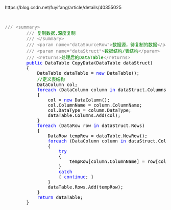 <p>https://blog.csdn.net/fuyifang/article/details/40355025</p>
<p>&nbsp;</p>
<div class="cnblogs_code">
<pre><span style="color: #808080;">///</span> <span style="color: #808080;">&lt;summary&gt;</span>
        <span style="color: #808080;">///</span><span style="color: #008000;"> 复制数据,深度复制
        </span><span style="color: #808080;">///</span> <span style="color: #808080;">&lt;/summary&gt;</span>
        <span style="color: #808080;">///</span> <span style="color: #808080;">&lt;param name="dataSourceRow"&gt;</span><span style="color: #008000;">数据源，待复制的数据</span><span style="color: #808080;">&lt;/param&gt;</span>
        <span style="color: #808080;">///</span> <span style="color: #808080;">&lt;param name="dataStruct"&gt;</span><span style="color: #008000;">数据结构/表结构</span><span style="color: #808080;">&lt;/param&gt;</span>
        <span style="color: #808080;">///</span> <span style="color: #808080;">&lt;returns&gt;</span><span style="color: #008000;">处理后的DataTable</span><span style="color: #808080;">&lt;/returns&gt;</span>
        <span style="color: #0000ff;">public</span><span style="color: #000000;"> DataTable CopyData(DataTable dataStruct)
        {
            DataTable dataTable </span>= <span style="color: #0000ff;">new</span><span style="color: #000000;"> DataTable();
            </span><span style="color: #008000;">//</span><span style="color: #008000;">定义表结构</span>
<span style="color: #000000;">            DataColumn col;
            </span><span style="color: #0000ff;">foreach</span> (DataColumn column <span style="color: #0000ff;">in</span><span style="color: #000000;"> dataStruct.Columns)
            {
                col </span>= <span style="color: #0000ff;">new</span><span style="color: #000000;"> DataColumn();
                col.ColumnName </span>=<span style="color: #000000;"> column.ColumnName;
                col.DataType </span>=<span style="color: #000000;"> column.DataType;
                dataTable.Columns.Add(col);
            }
            </span><span style="color: #0000ff;">foreach</span> (DataRow row <span style="color: #0000ff;">in</span><span style="color: #000000;"> dataStruct.Rows)
            {
                DataRow tempRow </span>=<span style="color: #000000;"> dataTable.NewRow();
                </span><span style="color: #0000ff;">foreach</span> (DataColumn column <span style="color: #0000ff;">in</span><span style="color: #000000;"> dataStruct.Columns)
                {
                    </span><span style="color: #0000ff;">try</span><span style="color: #000000;">
                    {
                        tempRow[column.ColumnName] </span>=<span style="color: #000000;"> row[column.ColumnName];
                    }
                    </span><span style="color: #0000ff;">catch</span><span style="color: #000000;">
                    { </span><span style="color: #0000ff;">continue</span><span style="color: #000000;">; }
                }
                dataTable.Rows.Add(tempRow);
            }
            </span><span style="color: #0000ff;">return</span><span style="color: #000000;"> dataTable;
        }</span></pre>
</div>
<p>&nbsp;</p>